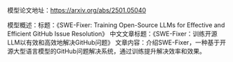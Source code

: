 模型论文地址：https://arxiv.org/abs/2501.05040

模型概述：标题：《SWE-Fixer: Training Open-Source LLMs for Effective and Efficient GitHub Issue Resolution》
中文文章标题：《SWE-Fixer：训练开源LLM以有效和高效地解决GitHub问题》
文章内容：介绍SWE-Fixer，一种基于开源大型语言模型的GitHub问题解决系统，通过训练提升解决效率和效果。
